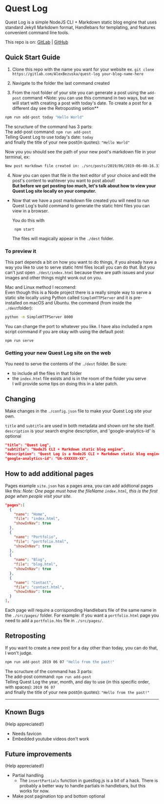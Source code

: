 # Quest Log

Quest Log is a simple NodeJS CLI + Markdown static blog engine that uses standard Jekyll Markdown format, Handlebars for templating, and features convenient command line tools.

This repo is on:
[GitLab](https://gitlab.com/AlexBezuska/quest-log) \| [GitHub](https://github.com/AlexBezuska/quest-log)

## Quick Start Guide

1.  Clone this repo with the name you want for your website ex.
    `git clone https://gitlab.com/AlexBezuska/quest-log your-blog-name-here`

2.  Navigate to the folder the last command created

3.  From the root folder of your site you can generate a post using the `add-post` command
    \*Note: you can use this command in two ways, but we will start with creating a post with today's date. To create a post for a different day see the Retroposting setion\*\*

```bash
npm run add-post today "Hello World"
```

The scructure of the command has 3 parts:  
The add-post command: `npm run add-post`  
Telling  Quest Log to use today's date: `today`  
and finally the title of your new post(in quotes): `"Hello World"`  

Now you you should see the path of your new post's markdown file in your terminal, ex:

```bash
New post markdown file created in: ./src/posts/2019/06/2019-06-08-16.33.33-hello-world.markdown
```

4.  Now you can open that file in the text editor of your choice and edit the post's content to wahtever you want to post about!  
    **But before we get posting too much, let's talk about how to view your Quest Log site locally on your computer.**

-   Now that we have a post markdown file created you will need to run Quest Log's build command to generate the static html files you can view in a browser.

    You do this with

    ```bash
     npm start
    ```

    The files will magically appear in the `./dest` folder.

### To preview it

This part depends a bit on how you want to do things, if you already have a way you like to use to serve static html files locall you can do that.
But you can't just open `./dest/index.html` because there are path issues and your images and other things might wonk out on you.

Mac and Linux method I recomend:  
Even though this is a Node project there is a really simple way to serve a static site locally using Python called `SimpleHTTPServer` and it is pre-installed on macOS and Ubuntu.
the command (from inside the `./dest`folder):

```bash
python -m SimpleHTTPServer 8000
```

You can change the port to whatever you like.
I have also included a npm script command if you are okay with using the default post:

```bash
npm run serve
```

### Getting your new Quest Log site on the web

You need to serve the contents of the `./dest` folder.
Be sure:

-   to include all the files in that folder
-   the `index.html` file exists and is in the room of the folder you serve  
    I will provide some tips on doing this in a later patch.

## Changing

Make changes in the `./config.json` file to make your Quest Log site your own.

`title` and `subtitle` are used in both metadata and shown ont he site itself.
`description` is your search engine description, and 'google-analytics-id' is optional

```json
"title": "Quest Log",
"subtitle": "NodeJS CLI + Markdown static blog engine",
"description": "Quest Log is a NodeJS CLI + Markdown static blog engine that uses standard Jekyll Markdown format, Handlebars for templating, and features convenient command line tools.‬",
"google-analytics-id": "UA-XXXXXX-XX",
```

## How to add additional pages

Pages example `site.json` has a pages area, you can add addtional pages like this:
_Note: One page must have the fileName `index.html`, this is the first page when people visit your site._

```json
"pages":[
  {
    "name": "Home",
    "file": "index.html",
    "showInNav": true
  },
  {
    "name": "Portfolio",
    "file": "portfolio.html",
    "showInNav": true
  },
  {
    "name": "Blog",
    "file": "blog.html",
    "showInNav": true
  },
  {
    "name": "Contact",
    "file": "contact.html",
    "showInNav": true
  }
],
```

Each page will require a corrisponding Handlebars file of the same name in the `./src/pages/` folder. For example:
if you want a `portfolio.html` page you need to add a `portfolio.hbs` file in `./src/pages/`.

## Retroposting

If you want to create a new post for a day other than today, you can do that, I won't judge.

```bash
npm run add-post 2019 06 07 "Hello from the past!"
```

The scructure of the command has 3 parts:  
The add-post command: `npm run add-post`  
Telling Quest Log the year, month, and day to use (in this specific order, with spaces): `2019 06 07`  
and finally the title of your new post(in quotes): `"Hello from the past!"`

* * *

## Known Bugs

(Help appreciated!)

-   Needs favicon
-   Embedded youtube videos don't work

## Future improvements

(Help appreciated!)

-   Partial handling
    -   The `insertPartials` function in guestlog.js is a bit of a hack. There is probably a better way to handle partials in handlebars, but this works for now.
-   Make post pagination top and bottom optional
